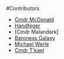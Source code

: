 #Contributors


  * [Cmdr McDonald](https://github.com/cmdrmcdonald)
  * [Handfeger](https://github.com/Handfeger)
  * [Cmdr Malandark]
  * [Baroness Galaxy](https://github.com/Javelias)
  * [Michael Werle](https://github.com/mwerle)
  * [Cmdr T'kael](https://github.com/Tkael)